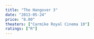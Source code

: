 ```yaml
---
title: "The Hangover 3"
date: "2013-05-24"
price: "8.00"
theaters: ["Carmike Royal Cinema 10"]
ratings: ["R"]
---
```

